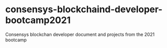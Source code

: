 # consensys-blockchaind-developer-bootcamp2021
Consensys blockchan developer document and projects from the 2021 bootcamp
